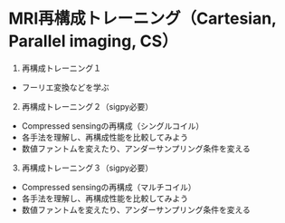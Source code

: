 # MRI再構成トレーニング（Cartesian, Parallel imaging, CS）

1. 再構成トレーニング１　　
- フーリエ変換などを学ぶ

2. 再構成トレーニング２（sigpy必要）
- Compressed sensingの再構成（シングルコイル）
- 各手法を理解し、再構成性能を比較してみよう
- 数値ファントムを変えたり、アンダーサンプリング条件を変える
　　
3. 再構成トレーニング３（sigpy必要）
- Compressed sensingの再構成（マルチコイル）
- 各手法を理解し、再構成性能を比較してみよう
- 数値ファントムを変えたり、アンダーサンプリング条件を変える
